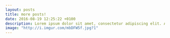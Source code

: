 ```yaml
---
layout: posts
title: more posts!
date: 2016-08-19 12:25:22 +0100
description: Lorem ipsum dolor sit amet, consectetur adipiscing elit. Aliquam at dignissim tortor, eget pretium augue. Proin ultricies tempus risus vel tincidunt. Fusce et ex sed diam efficitur faucibus. Aliquam erat volutpat. Fusce sit amet augue ultricies, pellentesque sem ac, congue sapien.
image: "http://i.imgur.com/mbDFW5f.jpg?1"
---
```

